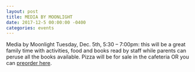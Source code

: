 ```yaml
---
layout: post
title: MEDIA BY MOONLIGHT
date: 2017-12-5 00:00:00 -0400
categories: events
---
```

Media by Moonlight Tuesday, Dec. 5th, 5:30 – 7:00pm: this will be a great family time with activities, food and books read by staff while parents can peruse all the books available. Pizza will be for sale in the cafeteria OR you can [preorder here](https://goo.gl/forms/mG6nUEu3s1Gkjr9w2).
